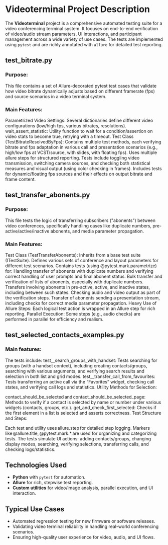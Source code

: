 # Videoterminal Project Description

The **Videoterminal** project is a comprehensive automated testing suite for a video conferencing terminal system. It focuses on end-to-end verification of video/audio stream parameters, UI interactions, and participant management across a wide variety of use cases. The tests are implemented using `pytest` and are richly annotated with `allure` for detailed test reporting.

## test_bitrate.py
### Purpose:
This file contains a set of Allure-decorated pytest test cases that validate how video bitrate dynamically adjusts based on different framerate (fps) and source scenarios in a video terminal system.

### Main Features:

Parametrized Video Settings: Several dictionaries define different video configurations (low/high fps, various bitrates, resolutions).
wait_assert_statistic: Utility function to wait for a condition/assertion on video stats to become true, retrying with a timeout.
Test Class (TestBitrateResolvedByFps):
Contains multiple test methods, each verifying bitrate and fps adaptation in various call and presentation scenarios (e.g., high/low fps at VCST/source, with slides, with floating fps).
Uses multiple allure steps for structured reporting.
Tests include toggling video transmission, switching camera sources, and checking both statistical measures and visual output (using color checking in frames).
Includes tests for dynamic/floating fps sources and their effects on output bitrate and frame content.

## test_transfer_abonents.py
### Purpose:
This file tests the logic of transferring subscribers ("abonents") between video conferences, specifically handling cases like duplicate numbers, pre-active/active/inactive abonents, and media parameter propagation.

### Main Features:

Test Class (TestTransferAbonents):
Inherits from a base test suite (ITestSuite).
Defines various sets of conference and layout parameters for different test scenarios.
Contains tests (using @pytest.mark.parametrize) for:
Handling transfer of abonents with duplicate numbers and verifying correct handling of user prompts and final abonent status.
Bulk transfer and verification of lists of abonents, especially with duplicate numbers.
Transfers involving abonents in pre-active, active, and inactive states, including between such states.
Checking audio and video output as part of the verification steps.
Transfer of abonents sending a presentation stream, including checks for correct media parameter propagation.
Heavy Use of Allure Steps: Each logical test action is wrapped in an Allure step for rich reporting.
Parallel Execution: Some steps (e.g., audio checks) are performed in parallel for efficiency and realism.

## test_selected_contacts_examples.py
### Main features:

The tests include:
test__search_groups_with_handset: Tests searching for groups (with a handset context), including creating contacts/groups, searching with various arguments, and verifying search results and selection in both list and grid modes.
test__transfer_call_from_favourites: Tests transferring an active call via the “Favorites” widget, checking call states, and verifying call logs and statistics.
Utility Methods for Selection:

contact_should_be_selected and contact_should_be_selected_page: Methods to verify if a contact is selected by name or number under various widgets (contacts, groups, etc.).
get_and_check_first_selected: Checks if the first element in a list is selected and asserts correctness.
Test Structure and Steps:

Each test and utility uses allure.step for detailed step logging.
Markers like @allure.title, @pytest.mark.* are used for organizing and categorizing tests.
The tests simulate UI actions: adding contacts/groups, changing display modes, searching, verifying selections, transferring calls, and checking logs/statistics.

## Technologies Used
- **Python** with `pytest` for automation.
- **Allure** for rich, stepwise test reporting.
- **Custom utilities** for video/image analysis, parallel execution, and UI interaction.

## Typical Use Cases
- Automated regression testing for new firmware or software releases.
- Validating video terminal reliability in handling real-world conferencing scenarios.
- Ensuring high-quality user experience for video, audio, and UI flows.
